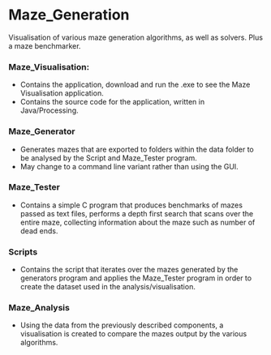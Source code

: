 
# Maze_Generation
Visualisation of various maze generation algorithms, as well as solvers. Plus a maze benchmarker.

### Maze_Visualisation:
- Contains the  application, download and run the .exe to see the Maze Visualisation application.
- Contains the source code for the application, written in Java/Processing.

### Maze_Generator
- Generates mazes that are exported to folders within the data folder to be analysed by the Script and Maze_Tester program.
- May change to a command line variant rather than using the GUI.

### Maze_Tester
- Contains a simple C program that produces benchmarks of mazes passed as text files, performs a depth first search that scans over the entire maze, collecting information about the maze such as number of dead ends.

### Scripts
- Contains the script that iterates over the mazes generated by the generators program and applies the Maze_Tester program in order to create the dataset used in the analysis/visualisation.

### Maze_Analysis
- Using the data from the previously described components, a visualisation is created to compare the mazes output by the various algorithms.
